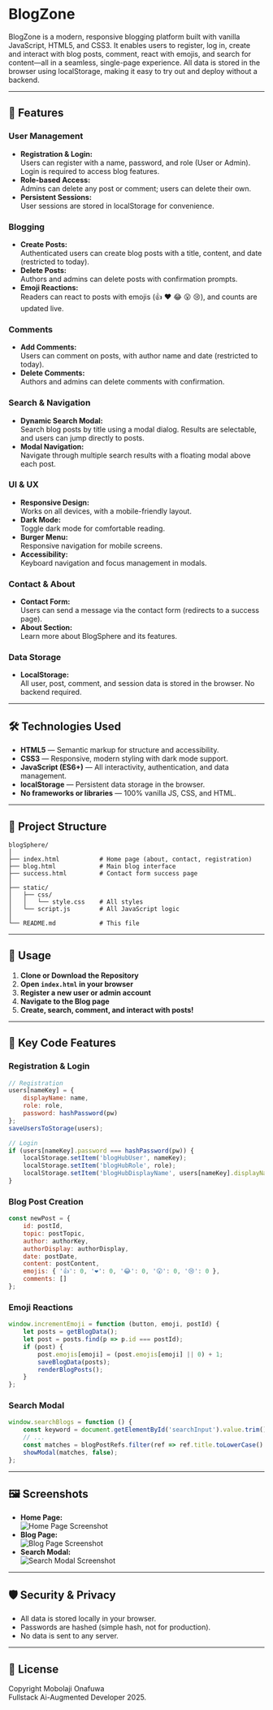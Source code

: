 # BlogZone

BlogZone is a modern, responsive blogging platform built with vanilla JavaScript, HTML5, and CSS3. It enables users to register, log in, create and interact with blog posts, comment, react with emojis, and search for content—all in a seamless, single-page experience. All data is stored in the browser using localStorage, making it easy to try out and deploy without a backend.

---

## 🚀 Features

### User Management

- **Registration & Login:**  
  Users can register with a name, password, and role (User or Admin). Login is required to access blog features.
- **Role-based Access:**  
  Admins can delete any post or comment; users can delete their own.
- **Persistent Sessions:**  
  User sessions are stored in localStorage for convenience.

### Blogging

- **Create Posts:**  
  Authenticated users can create blog posts with a title, content, and date (restricted to today).
- **Delete Posts:**  
  Authors and admins can delete posts with confirmation prompts.
- **Emoji Reactions:**  
  Readers can react to posts with emojis (👍 ❤️ 😂 😮 😢), and counts are updated live.

### Comments

- **Add Comments:**  
  Users can comment on posts, with author name and date (restricted to today).
- **Delete Comments:**  
  Authors and admins can delete comments with confirmation.

### Search & Navigation

- **Dynamic Search Modal:**  
  Search blog posts by title using a modal dialog. Results are selectable, and users can jump directly to posts.
- **Modal Navigation:**  
  Navigate through multiple search results with a floating modal above each post.

### UI & UX

- **Responsive Design:**  
  Works on all devices, with a mobile-friendly layout.
- **Dark Mode:**  
  Toggle dark mode for comfortable reading.
- **Burger Menu:**  
  Responsive navigation for mobile screens.
- **Accessibility:**  
  Keyboard navigation and focus management in modals.

### Contact & About

- **Contact Form:**  
  Users can send a message via the contact form (redirects to a success page).
- **About Section:**  
  Learn more about BlogSphere and its features.

### Data Storage

- **LocalStorage:**  
  All user, post, comment, and session data is stored in the browser. No backend required.

---

## 🛠️ Technologies Used

- **HTML5** — Semantic markup for structure and accessibility.
- **CSS3** — Responsive, modern styling with dark mode support.
- **JavaScript (ES6+)** — All interactivity, authentication, and data management.
- **localStorage** — Persistent data storage in the browser.
- **No frameworks or libraries** — 100% vanilla JS, CSS, and HTML.

---

## 📂 Project Structure

```
blogSphere/
│
├── index.html           # Home page (about, contact, registration)
├── blog.html            # Main blog interface
├── success.html         # Contact form success page
│
├── static/
│   ├── css/
│   │   └── style.css    # All styles
│   └── script.js        # All JavaScript logic
│
└── README.md            # This file
```

---

## 📝 Usage

1. **Clone or Download the Repository**
2. **Open `index.html` in your browser**
3. **Register a new user or admin account**
4. **Navigate to the Blog page**
5. **Create, search, comment, and interact with posts!**

---

## 🔑 Key Code Features

### Registration & Login

```js
// Registration
users[nameKey] = {
    displayName: name,
    role: role,
    password: hashPassword(pw)
};
saveUsersToStorage(users);

// Login
if (users[nameKey].password === hashPassword(pw)) {
    localStorage.setItem('blogHubUser', nameKey);
    localStorage.setItem('blogHubRole', role);
    localStorage.setItem('blogHubDisplayName', users[nameKey].displayName);
}
```

### Blog Post Creation

```js
const newPost = {
    id: postId,
    topic: postTopic,
    author: authorKey,
    authorDisplay: authorDisplay,
    date: postDate,
    content: postContent,
    emojis: { '👍': 0, '❤️': 0, '😂': 0, '😮': 0, '😢': 0 },
    comments: []
};
```

### Emoji Reactions

```js
window.incrementEmoji = function (button, emoji, postId) {
    let posts = getBlogData();
    let post = posts.find(p => p.id === postId);
    if (post) {
        post.emojis[emoji] = (post.emojis[emoji] || 0) + 1;
        saveBlogData(posts);
        renderBlogPosts();
    }
};
```

### Search Modal

```js
window.searchBlogs = function () {
    const keyword = document.getElementById('searchInput').value.trim().toLowerCase();
    // ...
    const matches = blogPostRefs.filter(ref => ref.title.toLowerCase().includes(keyword));
    showModal(matches, false);
};
```

---

## 🖼️ Screenshots

- **Home Page:**  
  ![Home Page Screenshot](#)
- **Blog Page:**  
  ![Blog Page Screenshot](#)
- **Search Modal:**  
  ![Search Modal Screenshot](#)

---

## 🛡️ Security & Privacy

- All data is stored locally in your browser.
- Passwords are hashed (simple hash, not for production).
- No data is sent to any server.

---

## 📄 License

Copyright Mobolaji Onafuwa  
Fullstack Ai-Augmented Developer 2025.